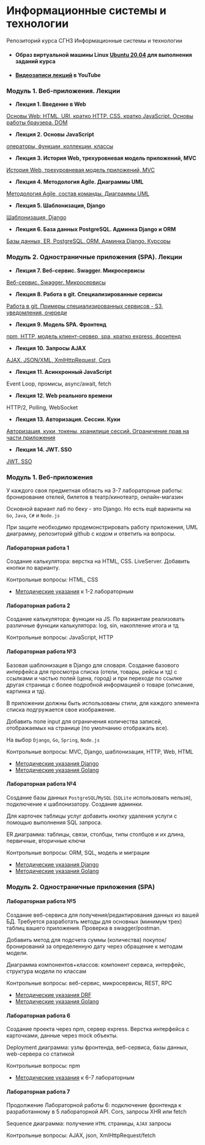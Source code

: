 # Информационные системы и технологии
Репозиторий курса СГН3 Информационные системы и технологии

- #### Образ виртуальной машины Linux [Ubuntu 20.04](https://github.com/iu5git/Standards/blob/main/Linux/Linux.md) для выполнения заданий курса
- #### [Видеозаписи лекций](https://youtube.com/playlist?list=PLLELLTvDgUQ9cpB1XzSuZ0mNSBkbjVNJ_) в YouTube

### Модуль 1. Веб-приложения. Лекции

* **Лекция 1. Введение в Web**

[Основы Web: HTML, URI, кратко HTTP. CSS, кратко JavaScript. Основы работы браузера. DOM](https://www.youtube.com/watch?v=9ymSOZ5HD58)

* **Лекция 2. Основы JavaScript**

[операторы, функции, коллекции, классы](https://www.youtube.com/watch?v=BUJShqhF7YQ&t=931s)

* **Лекция 3. История Web, трехуровневая модель приложений, MVC**

[История Web, трехуровневая модель приложений, MVC](https://github.com/iu5git/web-2022/blob/main/lectures/web_intro.pdf)

* **Лекция 4. Методология Agile. Диаграммы UML**

[Методология Agile, состав команды. Диаграммы UML](https://github.com/iu5git/web-2022/blob/main/lectures/Lecture_2_Agile_UML.pdf)

* **Лекция 5. Шаблонизация, Django**

[Шаблонизация, Django](https://github.com/iu5git/web-2022/blob/main/lectures/Lecture_3_Web_Django.pdf)

* **Лекция 6. База данных PostgreSQL. Админка Django и ORM**

[Базы данных, ER, PostgreSQL. ORM. Админка Django. Курсоры](https://github.com/iu5git/web-2022/blob/main/lectures/Lecture_4_Databases_Django_ORM.pdf)

### Модуль 2. Одностраничные приложения (SPA). Лекции

* **Лекция 7. Веб-сервис. Swagger. Микросервисы**

[Веб-сервис. Swagger. Микросервисы](https://github.com/iu5git/web-2022/blob/main/lectures/Lecture_5_Web_Service.pdf)

* **Лекция 8. Работа в git. Специализированные сервисы**

[Работа в git. Примеры специализированных сервисов - S3, уведомления, очереди](https://github.com/iu5git/web-2022/blob/main/lectures/Lecture_6_Special_Services.pdf)

* **Лекция 9. Модель SPA. Фронтенд**

[npm, HTTP, модель клиент-сервер, spa, кратко express, фронтенд](https://github.com/iu5git/web-2022/blob/main/lectures/Lecture_7_React_Introduction.pdf)

* **Лекция 10. Запросы AJAX**

[AJAX. JSON/XML, XmlHttpRequest, Cors](https://github.com/iu5git/web-2022/blob/main/lectures/Lecture_10_Ajax.pdf)

* **Лекция 11. Асинхронный JavaScript**

Event Loop, промисы, async/await, fetch

* **Лекция 12. Web реального времени**

HTTP/2, Polling, WebSocket

* **Лекция 13. Авторизация. Сессии. Куки**

[Авторизация, куки, токены, хранилище сессий. Ограничение прав на части приложения](https://github.com/iu5git/web-2022/blob/main/lectures/Lecture_11_Authorization.pdf)

* **Лекция 14. JWT. SSO**

[JWT. SSO](https://github.com/iu5git/web-2022/blob/main/lectures/Lecture_12_jwt.pdf)

### Модуль 1. Веб-приложения
У каждого своя предметная область на 3-7 лабораторные работы: бронирование отелей, билетов в театр/кинотеатр, онлайн-магазин

Основной вариант лаб по беку - это Django. Но есть ещё варианты на `Go`, `Java`, `C#` и `Node.js`

При защите необходимо продемонстрировать работу приложения, UML диаграмму, репозиторий github с кодом и ответить на вопросы.

#### Лабораторная работа 1

Создание калькулятора: верстка на HTML, CSS. LiveServer. Добавить кнопки по варианту.

Контрольные вопросы: HTML, CSS

* [Методические указания](tutorials/calculator/Calculator-JS.md) к 1-2 лабораторным

#### Лабораторная работа 2

Создание калькулятора: функции на JS. По вариантам реализовать различные функции калькулятора: log, sin, накопление итога и тд

Контрольные вопросы: JavaScript, HTTP

#### Лабораторная работа №3
Базовая шаблонизация в Django для словаря. Создание базового интерфейса для просмотра списка (отели, товары, рейсы и тд) с ссылками и частью полей (цена, город) и при переходе по ссылке другая страница с более подробной информацией о товаре (описание, картинка и тд). 

В приложении должны быть использованы стили, для каждого элемента списка подгружается свое изображение. 

Добавить поле input для ограничения количества записей, отображаемых на странице (по умолчанию отображать все).

На выбор `Django`, `Go`, `Spring`, `Node.js`

Контрольные вопросы: MVC, Django, шаблонизация, HTTP, Web, HTML

* [Методические указания Django](https://github.com/iu5git/web-2022/blob/main/tutorials/lab1-py/lab1_tutorial.md)
* [Методические указания Golang](https://github.com/iu5git/web-2022/blob/main/tutorials/lab1-go/README.md)

#### Лабораторная работа №4
Создание базы данных `PostgreSQL`/`MySQL` (`SQLite` использовать нельзя), подключение к шаблонизатору. Создание админки.

Для карточек таблицы услуг добавить кнопку удаления услуги с помощью выполнения SQL запроса.

ER диаграмма: таблицы, связи, столбцы, типы столбцов и их длина, первичные, вторичные ключи

Контрольные вопросы: ORM, SQL, модель и миграции

* [Методические указания Django](https://github.com/iu5git/web-2022/blob/main/tutorials/lab2-py/lab2_tutorial.md)
* [Методические указания Golang](https://github.com/iu5git/web-2022/blob/main/tutorials/lab2-go/README.md)

### Модуль 2. Одностраничные приложения (SPA)

#### Лабораторная работа №5
Создание веб-сервиса для получения/редактирования данных из вашей БД. Требуется разработать методы для основных (минимум трех) таблиц вашего приложения. Проверка в swagger/postman. 

Добавить метод для подсчета суммы (количества) покупок/бронирований за определенную дату через обращение к методам модели.

Диаграмма компонентов+классов: компонент сервиса, интерфейс, структура модели по классам

Контрольные вопросы: веб-сервис, микросервисы, REST, RPC

* [Методические указания DRF](https://github.com/iu5git/web-2022/blob/main/tutorials/lab3-py/lab3_tutorial.md)
* [Методические указания Golang](https://github.com/iu5git/web-2022/blob/main/tutorials/lab3-go/README.md)

#### Лабораторная работа 6
Создание проекта через npm, сервер express. Верстка интерфейса с карточками, данные через mock объекты.

Deployment диаграмма: узлы фронтенда, веб-сервиса, базы данных, web-сервера со статикой

Контрольные вопросы: npm

* [Методические указания](/tutorials/lab7/lab7_tutorial.md) к 6-7 лабораторным

#### Лабораторная работа 7
Продолжение Лабораторной работы 6: подключение фронтенда к разработанному в 5 лабораторной API. Cors, запросы XHR или fetch

Sequence диаграмма: получение `HTML` страницы, `AJAX` запросы

Контрольные вопросы: AJAX, json, XmlHttpRequest/fetch